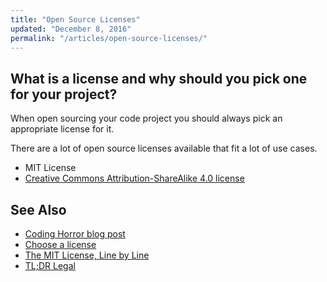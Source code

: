 ```yaml
---
title: "Open Source Licenses"
updated: "December 8, 2016"
permalink: "/articles/open-source-licenses/"
---
```


## What is a license and why should you pick one for your project?

When open sourcing your code project you should always pick an appropriate license
for it.

There are a lot of open source licenses available that fit a lot of use cases.

* MIT License
* [Creative Commons Attribution-ShareAlike 4.0 license](https://creativecommons.org/licenses/by-sa/4.0/legalcode)

## See Also

* [Coding Horror blog post](http://blog.codinghorror.com/pick-a-license-any-license/)
* [Choose a license](http://choosealicense.com/)
* [The MIT License, Line by Line](https://writing.kemitchell.com/2016/09/21/MIT-License-Line-by-Line.html)
* [TL;DR Legal](https://tldrlegal.com/)
